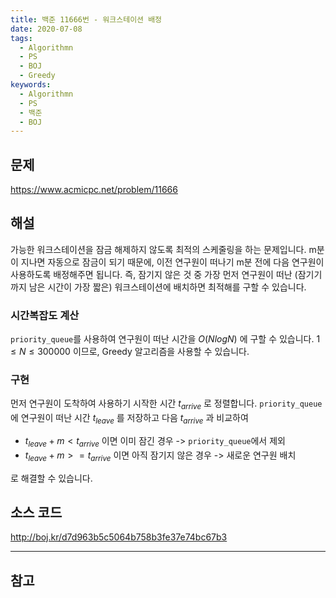 ```yaml
---
title: 백준 11666번 - 워크스테이션 배정
date: 2020-07-08
tags:
  - Algorithmn
  - PS
  - BOJ
  - Greedy
keywords:
  - Algorithmn
  - PS
  - 백준
  - BOJ
---
```


## 문제
https://www.acmicpc.net/problem/11666

## 해설
가능한 워크스테이션을 잠금 해제하지 않도록 최적의 스케줄링을 하는 문제입니다. m분이 지나면 자동으로 잠금이 되기 때문에, 이전 연구원이 떠나기 m분 전에 다음 연구원이 사용하도록 배정해주면 됩니다.
즉, 잠기지 않은 것 중 가장 먼저 연구원이 떠난 (잠기기까지 남은 시간이 가장 짧은) 워크스테이션에 배치하면 최적해를 구할 수 있습니다. 

### 시간복잡도 계산
`priority_queue`를 사용하여 연구원이 떠난 시간을 $O(NlogN)$ 에 구할 수 있습니다. $1 \leq N \leq 300000$ 이므로, Greedy 알고리즘을 사용할 수 있습니다.

### 구현
먼저 연구원이 도착하여 사용하기 시작한 시간 $t_{arrive}$ 로 정렬합니다.
`priority_queue`에 연구원이 떠난 시간 $t_{leave}$ 를 저장하고 다음 $t_{arrive}$ 과 비교하여
* $t_{leave} + m < t_{arrive}$ 이면 이미 잠긴 경우 -> `priority_queue`에서 제외
* $t_{leave} + m >= t_{arrive}$ 이면 아직 잠기지 않은 경우 -> 새로운 연구원 배치

로 해결할 수 있습니다.

## 소스 코드
http://boj.kr/d7d963b5c5064b758b3fe37e74bc67b3

---

## 참고